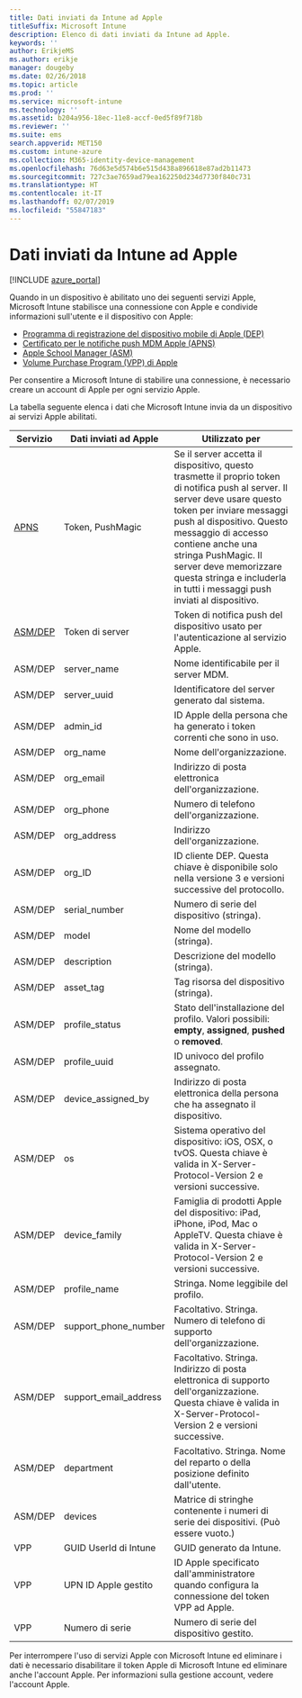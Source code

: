 ```yaml
---
title: Dati inviati da Intune ad Apple
titleSuffix: Microsoft Intune
description: Elenco di dati inviati da Intune ad Apple.
keywords: ''
author: ErikjeMS
ms.author: erikje
manager: dougeby
ms.date: 02/26/2018
ms.topic: article
ms.prod: ''
ms.service: microsoft-intune
ms.technology: ''
ms.assetid: b204a956-18ec-11e8-accf-0ed5f89f718b
ms.reviewer: ''
ms.suite: ems
search.appverid: MET150
ms.custom: intune-azure
ms.collection: M365-identity-device-management
ms.openlocfilehash: 76d63e5d574b6e515d438a896618e87ad2b11473
ms.sourcegitcommit: 727c3ae7659ad79ea162250d234d7730f840c731
ms.translationtype: HT
ms.contentlocale: it-IT
ms.lasthandoff: 02/07/2019
ms.locfileid: "55847183"
---
```

# <a name="data-intune-sends-to-apple"></a>Dati inviati da Intune ad Apple

[!INCLUDE [azure_portal](./includes/azure_portal.md)]

Quando in un dispositivo è abilitato uno dei seguenti servizi Apple, Microsoft Intune stabilisce una connessione con Apple e condivide informazioni sull'utente e il dispositivo con Apple: 

- [Programma di registrazione del dispositivo mobile di Apple (DEP)](device-enrollment-program-enroll-ios.md)
- [Certificato per le notifiche push MDM Apple (APNS)](apple-mdm-push-certificate-get.md)
- [Apple School Manager (ASM)](https://docs.microsoft.com/schooldatasync/apple-school-manager-integration-with-intune-for-education-and-school-data-sync)
- [Volume Purchase Program (VPP) di Apple](vpp-apps-ios.md)

Per consentire a Microsoft Intune di stabilire una connessione, è necessario creare un account di Apple per ogni servizio Apple.

La tabella seguente elenca i dati che Microsoft Intune invia da un dispositivo ai servizi Apple abilitati. 

| Servizio | Dati inviati ad Apple | Utilizzato per |
|---|---| ---|
| [APNS](https://developer.apple.com/library/content/documentation/Miscellaneous/Reference/MobileDeviceManagementProtocolRef/3-MDM_Protocol/MDM_Protocol.html#//apple_ref/doc/uid/TP40017387-CH3-SW2) | Token, PushMagic | Se il server accetta il dispositivo, questo trasmette il proprio token di notifica push al server. Il server deve usare questo token per inviare messaggi push al dispositivo. Questo messaggio di accesso contiene anche una stringa PushMagic. Il server deve memorizzare questa stringa e includerla in tutti i messaggi push inviati al dispositivo. |
| [ASM/DEP](https://developer.apple.com/library/content/documentation/Miscellaneous/Reference/MobileDeviceManagementProtocolRef/3-MDM_Protocol/MDM_Protocol.html#//apple_ref/doc/uid/TP40017387-CH3-SW2) | Token di server | Token di notifica push del dispositivo usato per l'autenticazione al servizio Apple. |
| ASM/DEP | server_name | Nome identificabile per il server MDM. |
| ASM/DEP | server_uuid | Identificatore del server generato dal sistema. |
| ASM/DEP | admin_id | ID Apple della persona che ha generato i token correnti che sono in uso. |
| ASM/DEP | org_name | Nome dell'organizzazione. |
| ASM/DEP | org_email | Indirizzo di posta elettronica dell'organizzazione. |
| ASM/DEP | org_phone | Numero di telefono dell'organizzazione. |
| ASM/DEP | org_address | Indirizzo dell'organizzazione. |
| ASM/DEP | org_ID | ID cliente DEP. Questa chiave è disponibile solo nella versione 3 e versioni successive del protocollo. |
| ASM/DEP | serial_number | Numero di serie del dispositivo (stringa). |
| ASM/DEP | model | Nome del modello (stringa). |
| ASM/DEP | description | Descrizione del modello (stringa). |
| ASM/DEP | asset_tag | Tag risorsa del dispositivo (stringa). |
| ASM/DEP | profile_status | Stato dell'installazione del profilo. Valori possibili: **empty**, **assigned**, **pushed** o **removed**. |
| ASM/DEP | profile_uuid | ID univoco del profilo assegnato. |
| ASM/DEP | device_assigned_by | Indirizzo di posta elettronica della persona che ha assegnato il dispositivo. |
| ASM/DEP | os | Sistema operativo del dispositivo: iOS, OSX, o tvOS. Questa chiave è valida in X-Server-Protocol-Version 2 e versioni successive. |
| ASM/DEP | device_family | Famiglia di prodotti Apple del dispositivo: iPad, iPhone, iPod, Mac o AppleTV. Questa chiave è valida in X-Server-Protocol-Version 2 e versioni successive. |
| ASM/DEP | profile_name | Stringa. Nome leggibile del profilo. |
| ASM/DEP | support_phone_number | Facoltativo. Stringa. Numero di telefono di supporto dell'organizzazione. |
| ASM/DEP | support_email_address | Facoltativo. Stringa. Indirizzo di posta elettronica di supporto dell'organizzazione. Questa chiave è valida in X-Server-Protocol-Version 2 e versioni successive. |
| ASM/DEP | department | Facoltativo. Stringa. Nome del reparto o della posizione definito dall'utente. |
| ASM/DEP | devices | Matrice di stringhe contenente i numeri di serie dei dispositivi. (Può essere vuoto.) |
| VPP | GUID UserId di Intune | GUID generato da Intune. |
| VPP | UPN ID Apple gestito | ID Apple specificato dall'amministratore quando configura la connessione del token VPP ad Apple. |
| VPP | Numero di serie | Numero di serie del dispositivo gestito. |

Per interrompere l'uso di servizi Apple con Microsoft Intune ed eliminare i dati è necessario disabilitare il token Apple di Microsoft Intune ed eliminare anche l'account Apple. Per informazioni sulla gestione account, vedere l'account Apple.


